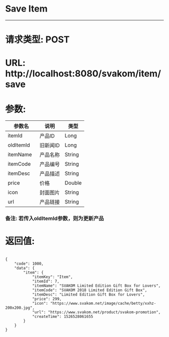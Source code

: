 # Save Item
---
# 请求类型: POST
# URL: http://localhost:8080/svakom/item/save
# 参数:
参数名    | 说明    | 类型
--------- | ------- | ----
itemId    | 产品ID   | Long
oldItemId | 旧新闻ID | Long
itemName  | 产品名称 | String
itemCode  | 产品编号 | String
itemDesc  | 产品描述 | String
price     | 价格     | Double
icon      | 封面图片 | String
url       | 产品链接 | String
### 备注: 若传入oldItemId参数，则为更新产品
# 返回值:
<pre><code>
{
    "code": 1000,
    "data": {
        "item": {
            "itemKey": "Item",
            "itemId": 7,
            "itemName": "SVAKOM Limited Edition Gift Box for Lovers",
            "itemCode": "SVAKOM 2018 Limited Edition Gift Box",
            "itemDesc": "Limited Edition Gift Box for Lovers",
            "price": 299,
            "icon": "https://www.svakom.net/image/cache/betty/xxhz-200x200.jpg",
            "url": "https://www.svakom.net/product/svakom-promotion",
            "createTime": 1526528061655
        }
    }
}
</code></pre>
